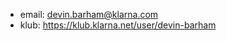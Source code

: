 - email: devin.barham@klarna.com
- klub: https://klub.klarna.net/user/devin-barham

<!---
devinklarna/devinklarna is a ✨ special ✨ repository because its `README.md` (this file) appears on your GitHub profile.
You can click the Preview link to take a look at your changes.
--->
